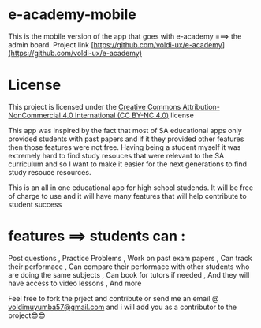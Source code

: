 # e-academy-mobile

This is the mobile version of the app that goes with e-academy ===> the admin board.
Project link [https://github.com/voldi-ux/e-academy](https://github.com/voldi-ux/e-academy)

# License
This project is licensed under the [Creative Commons Attribution-NonCommercial 4.0 International (CC BY-NC 4.0)](https://creativecommons.org/licenses/by-nc/4.0/) license

This app was inspired by the fact that most of SA educational apps only provided students with past papers and if it they provided other features then those features were not free. Having being a student myself it was extremely hard to find study resouces that were relevant to the SA curriculum and so I want to make it easier for the next generations to find study resouce  resources.   

This is an all in one educational app for high school studends. It will be free of charge to use and it will have many features that will help contribute to student success

# features ==> students can :
Post questions , 
Practice Problems ,
Work on past exam papers ,
Can track their performace ,
Can compare their performace with other students who are doing the same subjects , 
Can book for tutors if needed , 
And they  will have access to video lessons , 
And more

Feel free to fork the prject and contribute or send me an email @ voldimuyumba57@gmail.com and i will add you as a contributor to the project😎😎

